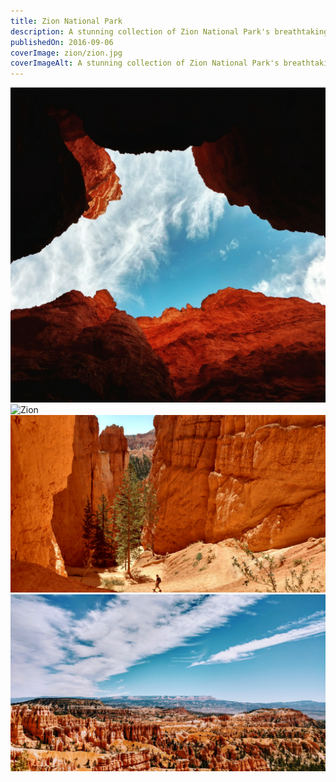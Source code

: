 ```yaml
---
title: Zion National Park
description: A stunning collection of Zion National Park's breathtaking landscapes.
publishedOn: 2016-09-06
coverImage: zion/zion.jpg
coverImageAlt: A stunning collection of Zion National Park's breathtaking landscapes.
---
```


![Zion](zion/zion.jpg)
![Zion](zion/zion-2.jpg)
![zion/IMG_20160905_112309696_HDR.jpg](zion/IMG_20160905_112309696_HDR.jpg)
![zion/IMG_20160905_120545187_HDR.jpg](zion/IMG_20160905_120545187_HDR.jpg)
